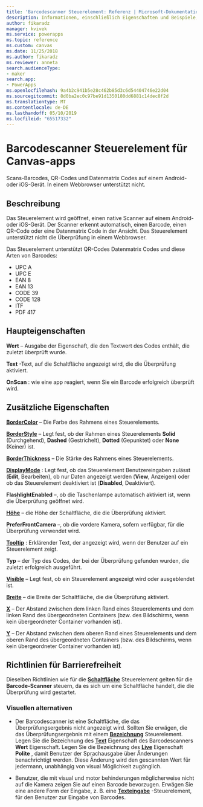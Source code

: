 ```yaml
---
title: 'Barcodescanner Steuerelement: Referenz | Microsoft-Dokumentation'
description: Informationen, einschließlich Eigenschaften und Beispiele, über das Barcodescanner Steuerelement
author: fikaradz
manager: kvivek
ms.service: powerapps
ms.topic: reference
ms.custom: canvas
ms.date: 11/25/2018
ms.author: fikaradz
ms.reviewer: anneta
search.audienceType:
- maker
search.app:
- PowerApps
ms.openlocfilehash: 9a4b2c941b5e28c462b85d3c6d54404746e22d04
ms.sourcegitcommit: 8d0ba2ec0c97be91d1350180dd6881c14dec8f2d
ms.translationtype: MT
ms.contentlocale: de-DE
ms.lasthandoff: 05/10/2019
ms.locfileid: "65517332"
---
```

# <a name="barcode-scanner-control-for-canvas-apps"></a>Barcodescanner Steuerelement für Canvas-apps

Scans-Barcodes, QR-Codes und Datenmatrix Codes auf einem Android- oder iOS-Gerät. In einem Webbrowser unterstützt nicht.

## <a name="description"></a>Beschreibung

Das Steuerelement wird geöffnet, einen native Scanner auf einem Android- oder iOS-Gerät. Der Scanner erkennt automatisch, einen Barcode, einen QR-Code oder eine Datenmatrix Code in der Ansicht. Das Steuerelement unterstützt nicht die Überprüfung in einem Webbrowser.

Das Steuerelement unterstützt QR-Codes Datenmatrix Codes und diese Arten von Barcodes:

- UPC A
- UPC E
- EAN 8
- EAN 13
- CODE 39
- CODE 128
- ITF
- PDF 417

## <a name="key-properties"></a>Haupteigenschaften

**Wert** – Ausgabe der Eigenschaft, die den Textwert des Codes enthält, die zuletzt überprüft wurde.

**Text** -Text, auf die Schaltfläche angezeigt wird, die die Überprüfung aktiviert.

**OnScan** : wie eine app reagiert, wenn Sie ein Barcode erfolgreich überprüft wird.

## <a name="additional-properties"></a>Zusätzliche Eigenschaften

**[BorderColor](properties-color-border.md)** – Die Farbe des Rahmens eines Steuerelements.

**[BorderStyle](properties-color-border.md)** – Legt fest, ob der Rahmen eines Steuerelements **Solid** (Durchgehend), **Dashed** (Gestrichelt), **Dotted** (Gepunktet) oder **None** (Keiner) ist.

**[BorderThickness](properties-color-border.md)** – Die Stärke des Rahmens eines Steuerelements.

**[DisplayMode](properties-core.md)** : Legt fest, ob das Steuerelement Benutzereingaben zulässt (**Edit**, Bearbeiten), ob nur Daten angezeigt werden (**View**, Anzeigen) oder ob das Steuerelement deaktiviert ist (**Disabled**, Deaktiviert).

**FlashlightEnabled** –, ob die Taschenlampe automatisch aktiviert ist, wenn die Überprüfung geöffnet wird.

**[Höhe](properties-size-location.md)**  – die Höhe der Schaltfläche, die die Überprüfung aktiviert.

**PreferFrontCamera** –, ob die vordere Kamera, sofern verfügbar, für die Überprüfung verwendet wird.

**[Tooltip](properties-core.md)** : Erklärender Text, der angezeigt wird, wenn der Benutzer auf ein Steuerelement zeigt.

**Typ** – der Typ des Codes, der bei der Überprüfung gefunden wurden, die zuletzt erfolgreich ausgeführt.

**[Visible](properties-core.md)** – Legt fest, ob ein Steuerelement angezeigt wird oder ausgeblendet ist.

**[Breite](properties-size-location.md)**  – die Breite der Schaltfläche, die die Überprüfung aktiviert.

**[X](properties-size-location.md)** – Der Abstand zwischen dem linken Rand eines Steuerelements und dem linken Rand des übergeordneten Containers (bzw. des Bildschirms, wenn kein übergeordneter Container vorhanden ist).

**[Y](properties-size-location.md)** – Der Abstand zwischen dem oberen Rand eines Steuerelements und dem oberen Rand des übergeordneten Containers (bzw. des Bildschirms, wenn kein übergeordneter Container vorhanden ist).

## <a name="accessibility-guidelines"></a>Richtlinien für Barrierefreiheit
Dieselben Richtlinien wie für die **[Schaltfläche](control-button.md)** Steuerelement gelten für die **Barcode-Scanner** steuern, da es sich um eine Schaltfläche handelt, die die Überprüfung wird gestartet.

### <a name="visual-alternatives"></a>Visuellen alternativen
* Der Barcodescanner ist eine Schaltfläche, die das Überprüfungsergebnis nicht angezeigt wird. Sollten Sie erwägen, die das Überprüfungsergebnis mit einem **[Bezeichnung](control-text-box.md)** Steuerelement. Legen Sie die Bezeichnung des **[Text](properties-core.md)** Eigenschaft des Barcodescanners **Wert** Eigenschaft. Legen Sie die Bezeichnung des **[Live](properties-accessibility.md)** Eigenschaft **Polite** , damit Benutzer der Sprachausgabe über Änderungen benachrichtigt werden. Diese Änderung wird den gescannten Wert für jedermann, unabhängig von visual Möglichkeit zugänglich.

* Benutzer, die mit visual und motor behinderungen möglicherweise nicht auf die Kamera zeigen Sie auf einen Barcode bevorzugen. Erwägen Sie eine andere Form der Eingabe, z. B. eine **[Texteingabe](control-text-input.md)** -Steuerelement, für den Benutzer zur Eingabe von Barcodes.

